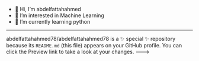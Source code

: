 - 👋 Hi, I’m abdelfattahahmed
- 👀 I’m interested in Machine Learning 
- 🌱 I’m currently learning python
- -------------------------------------
abdelfattahahmed78/abdelfattahahmed78 is a ✨ special ✨ repository because its `README.md` (this file) appears on your GitHub profile.
You can click the Preview link to take a look at your changes.
--->
